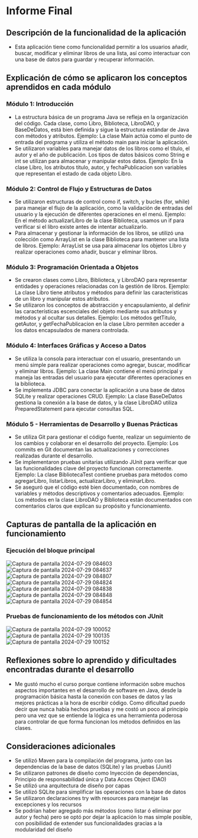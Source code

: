 # Informe Final

## Descripción de la funcionalidad de la aplicación

- Esta aplicación tiene como funcionalidad permitir a los usuarios añadir, buscar, modificar y eliminar libros de una lista, así como interactuar con una base de datos para guardar y recuperar información.

## Explicación de cómo se aplicaron los conceptos aprendidos en cada módulo

### Módulo 1: Introducción

- La estructura básica de un programa Java se refleja en la organización del código. Cada clase, como Libro, Biblioteca, LibroDAO, y BaseDeDatos, está bien definida y sigue la estructura estándar de Java con métodos y atributos.
Ejemplo: La clase Main actúa como el punto de entrada del programa y utiliza el método main para iniciar la aplicación.
- Se utilizaron variables para manejar datos de los libros como el título, el autor y el año de publicación. Los tipos de datos básicos como String e int se utilizan para almacenar y manipular estos datos.
Ejemplo: En la clase Libro, los atributos titulo, autor, y fechaPublicacion son variables que representan el estado de cada objeto Libro.

### Módulo 2: Control de Flujo y Estructuras de Datos

- Se utilizaron estructuras de control como if, switch, y bucles (for, while) para manejar el flujo de la aplicación, como la validación de entradas del usuario y la ejecución de diferentes operaciones en el menú.
Ejemplo: En el método actualizarLibro de la clase Biblioteca, usamos un if para verificar si el libro existe antes de intentar actualizarlo.
- Para almacenar y gestionar la información de los libros, se utilizó una colección como ArrayList en la clase Biblioteca para mantener una lista de libros.
Ejemplo: ArrayList<Libro> se usa para almacenar los objetos Libro y realizar operaciones como añadir, buscar y eliminar libros.

### Módulo 3: Programación Orientada a Objetos

- Se crearon clases como Libro, Biblioteca, y LibroDAO para representar entidades y operaciones relacionadas con la gestión de libros.
Ejemplo: La clase Libro tiene atributos y métodos para definir las características de un libro y manipular estos atributos.
- Se utilizaron los conceptos de abstracción y encapsulamiento, al definir las características escenciales del objeto mediante sus atributos y métodos y al ocultar sus detalles.
Ejemplo: Los métodos getTitulo, getAutor, y getFechaPublicacion en la clase Libro permiten acceder a los datos encapsulados de manera controlada.

### Módulo 4: Interfaces Gráficas y Acceso a Datos

- Se utiliza la consola para interactuar con el usuario, presentando un menú simple para realizar operaciones como agregar, buscar, modificar y eliminar libros.
Ejemplo: La clase Main contiene el menú principal y maneja las entradas del usuario para ejecutar diferentes operaciones en la biblioteca.
- Se implementa JDBC para conectar la aplicación a una base de datos SQLite y realizar operaciones CRUD.
Ejemplo: La clase BaseDeDatos gestiona la conexión a la base de datos, y la clase LibroDAO utiliza PreparedStatement para ejecutar consultas SQL.

### Módulo 5 - Herramientas de Desarrollo y Buenas Prácticas

- Se utiliza Git para gestionar el código fuente, realizar un seguimiento de los cambios y colaborar en el desarrollo del proyecto.
Ejemplo: Los commits en Git documentan las actualizaciones y correcciones realizadas durante el desarrollo.
- Se implementaron pruebas unitarias utilizando JUnit para verificar que las funcionalidades clave del proyecto funcionan correctamente.
Ejemplo: La clase BibliotecaTest contiene pruebas para métodos como agregarLibro, listarLibros, actualizarLibro, y eliminarLibro.
- Se aseguró que el código esté bien documentado, con nombres de variables y métodos descriptivos y comentarios adecuados.
Ejemplo: Los métodos en la clase LibroDAO y Biblioteca están documentados con comentarios claros que explican su propósito y funcionamiento.

## Capturas de pantalla de la aplicación en funcionamiento

### Ejecución del bloque principal

![Captura de pantalla 2024-07-29 084603](https://github.com/user-attachments/assets/d7ec40b2-ae65-4e8f-a9cc-4f9082bbef66)
![Captura de pantalla 2024-07-29 084637](https://github.com/user-attachments/assets/ced1ec0d-512f-470d-a71d-6eab9528cebf)
![Captura de pantalla 2024-07-29 084807](https://github.com/user-attachments/assets/9f7cdc90-540e-4a0d-9398-88dd1b63f8ec)
![Captura de pantalla 2024-07-29 084824](https://github.com/user-attachments/assets/d7dd879a-b42b-40f0-8b82-563a2c838cf5)
![Captura de pantalla 2024-07-29 084838](https://github.com/user-attachments/assets/ab28cae0-cadc-4885-accb-ce515ef24e98)
![Captura de pantalla 2024-07-29 084848](https://github.com/user-attachments/assets/4d2f55ef-14fb-4f79-8a4e-4ea50fa927b8)
![Captura de pantalla 2024-07-29 084854](https://github.com/user-attachments/assets/42de9323-fb95-4192-abd2-6d3aa31ba954)

### Pruebas de funcionamiento de los métodos con JUnit

![Captura de pantalla 2024-07-29 100052](https://github.com/user-attachments/assets/0b7ca391-4b46-456b-b8a5-5f8303fb308b)
![Captura de pantalla 2024-07-29 100135](https://github.com/user-attachments/assets/bc5a2f93-e064-42cc-aa5c-05c09df488aa)
![Captura de pantalla 2024-07-29 100152](https://github.com/user-attachments/assets/860498a1-7685-4325-bb56-b7bfed4c8b1f)

## Reflexiones sobre lo aprendido y dificultades encontradas durante el desarrollo

- Me gustó mucho el curso porque contiene información sobre muchos aspectos importantes en el desarrollo de software en Java, desde la programación básica hasta la conexión con bases de datos y las mejores prácticas a la hora de escribir código. Como dificultad puedo decir que nunca había hechos pruebas y me costó un poco al principio pero una vez que se entiende la lógica es una herramienta poderosa para controlar de que forma funcionan los métodos definidos en las clases.

## Consideraciones adicionales 

- Se utilizó Maven para la compilación del programa, junto con las dependencias de la base de datos (SQLite) y las pruebas (Junit)
- Se utilizaron patrones de diseño como Inyección de dependencias, Principio de responsabilidad única y Data Acces Object (DAO)
- Se utilizó una arquitectura de diseño por capas
- Se utilizó SQLite para simplificar las operaciones con la base de datos
- Se utilizaron declaraciones try with resources para manejar las excepciones y los recursos
- Se podrían haber agregado más métodos (como listar ó eliminar por autor y fecha) pero se optó por dejar la aplicación lo mas simple posible, con posibilidad de extender sus funcionalidades gracias a la modularidad del diseño
